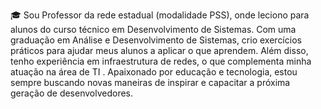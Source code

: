 🎓 Sou Professor da rede estadual (modalidade PSS), onde leciono para alunos do curso técnico em Desenvolvimento de Sistemas.
Com uma graduação em Análise e Desenvolvimento de Sistemas, crio exercícios práticos para ajudar meus alunos a aplicar
o que aprendem. Além disso, tenho experiência em infraestrutura de redes, o que complementa minha atuação na área de TI
. Apaixonado por educação e tecnologia, estou sempre buscando novas maneiras de inspirar e capacitar a próxima geração
de desenvolvedores.

